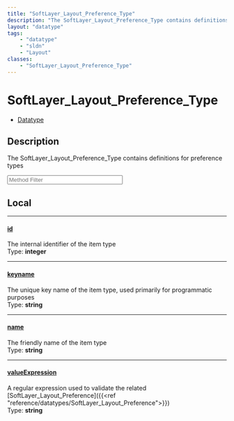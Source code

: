 ```yaml
---
title: "SoftLayer_Layout_Preference_Type"
description: "The SoftLayer_Layout_Preference_Type contains definitions for preference types"
layout: "datatype"
tags:
    - "datatype"
    - "sldn"
    - "Layout"
classes:
    - "SoftLayer_Layout_Preference_Type"
---
```


# SoftLayer_Layout_Preference_Type
<div id='service-datatype'>
    <ul id='sldn-reference-tabs'>
        <li id='datatype'> <a href='/reference/datatypes/SoftLayer_Layout_Preference_Type' >Datatype</a></li>
    </ul>
</div>

## Description 
The SoftLayer_Layout_Preference_Type contains definitions for preference types 





<!-- Service Filer BEGIN -->
<div class="view-filters">
        <div class="clearfix">
            <div class="search-input-box">
                <input placeholder="Method Filter" onkeyup="titleSearch(inputId='prop-input', divId='properties', elementClass='prop-row')" 
                    type="text" id="prop-input" value="" size="30" maxlength="128" class="form-text">
            </div>
        </div>
</div>
<!-- Service Filer END -->

<div id="properties" class="content">
<div id="localProperties" class="prop-content" >

## Local
-----
[id]: #id
#### [id]
The internal identifier of the item type  
<span class="type-label">Type: </span>**integer**

-----
[keyname]: #keyname
#### [keyname]
The unique key name of the item type, used primarily for programmatic purposes  
<span class="type-label">Type: </span>**string**

-----
[name]: #name
#### [name]
The friendly name of the item type  
<span class="type-label">Type: </span>**string**

-----
[valueExpression]: #valueexpression
#### [valueExpression]
A regular expression used to validate the related [SoftLayer_Layout_Preference]({{<ref "reference/datatypes/SoftLayer_Layout_Preference">}})  
<span class="type-label">Type: </span>**string**

</div>
<!-- LOCAL PROPERTY END -->

</div>


